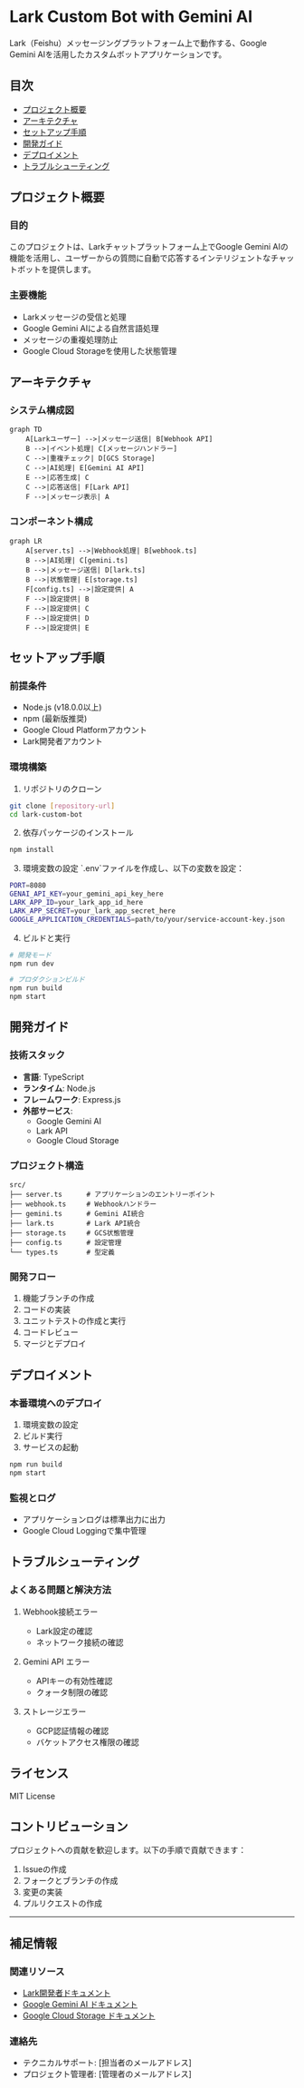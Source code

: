 # Lark Custom Bot with Gemini AI

Lark（Feishu）メッセージングプラットフォーム上で動作する、Google Gemini AIを活用したカスタムボットアプリケーションです。

## 目次

- [プロジェクト概要](#プロジェクト概要)
- [アーキテクチャ](#アーキテクチャ)
- [セットアップ手順](#セットアップ手順)
- [開発ガイド](#開発ガイド)
- [デプロイメント](#デプロイメント)
- [トラブルシューティング](#トラブルシューティング)

## プロジェクト概要

### 目的
このプロジェクトは、Larkチャットプラットフォーム上でGoogle Gemini AIの機能を活用し、ユーザーからの質問に自動で応答するインテリジェントなチャットボットを提供します。

### 主要機能
- Larkメッセージの受信と処理
- Google Gemini AIによる自然言語処理
- メッセージの重複処理防止
- Google Cloud Storageを使用した状態管理

## アーキテクチャ

### システム構成図

```mermaid
graph TD
    A[Larkユーザー] -->|メッセージ送信| B[Webhook API]
    B -->|イベント処理| C[メッセージハンドラー]
    C -->|重複チェック| D[GCS Storage]
    C -->|AI処理| E[Gemini AI API]
    E -->|応答生成| C
    C -->|応答送信| F[Lark API]
    F -->|メッセージ表示| A
```

### コンポーネント構成

```mermaid
graph LR
    A[server.ts] -->|Webhook処理| B[webhook.ts]
    B -->|AI処理| C[gemini.ts]
    B -->|メッセージ送信| D[lark.ts]
    B -->|状態管理| E[storage.ts]
    F[config.ts] -->|設定提供| A
    F -->|設定提供| B
    F -->|設定提供| C
    F -->|設定提供| D
    F -->|設定提供| E
```

## セットアップ手順

### 前提条件
- Node.js (v18.0.0以上)
- npm (最新版推奨)
- Google Cloud Platformアカウント
- Lark開発者アカウント

### 環境構築

1. リポジトリのクローン
```bash
git clone [repository-url]
cd lark-custom-bot
```

2. 依存パッケージのインストール
```bash
npm install
```

3. 環境変数の設定
\`.env\`ファイルを作成し、以下の変数を設定：
```bash
PORT=8080
GENAI_API_KEY=your_gemini_api_key_here
LARK_APP_ID=your_lark_app_id_here
LARK_APP_SECRET=your_lark_app_secret_here
GOOGLE_APPLICATION_CREDENTIALS=path/to/your/service-account-key.json
```

4. ビルドと実行
```bash
# 開発モード
npm run dev

# プロダクションビルド
npm run build
npm start
```

## 開発ガイド

### 技術スタック
- **言語**: TypeScript
- **ランタイム**: Node.js
- **フレームワーク**: Express.js
- **外部サービス**:
  - Google Gemini AI
  - Lark API
  - Google Cloud Storage

### プロジェクト構造
```
src/
├── server.ts      # アプリケーションのエントリーポイント
├── webhook.ts     # Webhookハンドラー
├── gemini.ts      # Gemini AI統合
├── lark.ts        # Lark API統合
├── storage.ts     # GCS状態管理
├── config.ts      # 設定管理
└── types.ts       # 型定義
```

### 開発フロー
1. 機能ブランチの作成
2. コードの実装
3. ユニットテストの作成と実行
4. コードレビュー
5. マージとデプロイ

## デプロイメント

### 本番環境へのデプロイ
1. 環境変数の設定
2. ビルド実行
3. サービスの起動

```bash
npm run build
npm start
```

### 監視とログ
- アプリケーションログは標準出力に出力
- Google Cloud Loggingで集中管理

## トラブルシューティング

### よくある問題と解決方法
1. Webhook接続エラー
   - Lark設定の確認
   - ネットワーク接続の確認

2. Gemini API エラー
   - APIキーの有効性確認
   - クォータ制限の確認

3. ストレージエラー
   - GCP認証情報の確認
   - バケットアクセス権限の確認

## ライセンス
MIT License

## コントリビューション
プロジェクトへの貢献を歓迎します。以下の手順で貢献できます：

1. Issueの作成
2. フォークとブランチの作成
3. 変更の実装
4. プルリクエストの作成

---

## 補足情報

### 関連リソース
- [Lark開発者ドキュメント](https://open.larksuite.com/document/)
- [Google Gemini AI ドキュメント](https://ai.google.dev/docs)
- [Google Cloud Storage ドキュメント](https://cloud.google.com/storage/docs)

### 連絡先
- テクニカルサポート: [担当者のメールアドレス]
- プロジェクト管理者: [管理者のメールアドレス]
